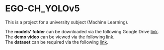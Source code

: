 # EGO-CH_YOLOv5
 
This is a project for a university subject (Machine Learning).

The **models' folder** can be downloaded via the following Google Drive [link](https://drive.google.com/file/d/1pU-v8XTwU8DCGeh74Iuu5z3ldPYfONsW/view?usp=sharing).\
The **demo video** can be viewed via the following [link](https://drive.google.com/file/d/1wMp-dcXQk-Ox_XaCWhIafwE1swv4gxhl/view?usp=sharing).\
The **dataset** can be required via the following [link](https://iplab.dmi.unict.it/EGO-CH/).
